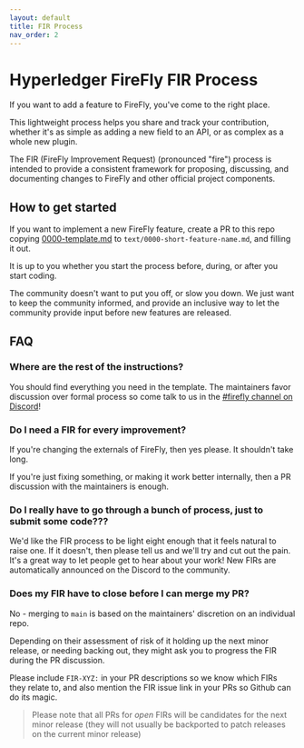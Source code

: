 ```yaml
---
layout: default
title: FIR Process
nav_order: 2
---
```


# Hyperledger FireFly FIR Process

If you want to add a feature to FireFly, you've come to the right place.

This lightweight process helps you share and track your contribution, whether it's as simple as adding
a new field to an API, or as complex as a whole new plugin.

The FIR (FireFly Improvement Request) (pronounced "fire") process is intended to provide a consistent
framework for proposing, discussing, and documenting changes to FireFly and other official project components.

## How to get started

If you want to implement a new FireFly feature, create a PR to this repo copying
[0000-template.md](0000-template.md) to `text/0000-short-feature-name.md`, and filling it out.

It is up to you whether you start the process before, during, or after you start coding.

The community doesn't want to put you off, or slow you down. We just want to keep the community
informed, and provide an inclusive way to let the community provide input before new features
are released.

## FAQ

### Where are the rest of the instructions?

You should find everything you need in the template. The maintainers favor discussion over
formal process so come talk to us in the [#firefly channel on Discord](https://discord.com/invite/nnQw2aGhX6)!

### Do I need a FIR for every improvement?

If you're changing the externals of FireFly, then yes please. It shouldn't take long.

If you're just fixing something, or making it work better internally, then a PR
discussion with the maintainers is enough.

### Do I really have to go through a bunch of process, just to submit some code???

We'd like the FIR process to be light eight enough that it feels natural to raise one. If it doesn't, then please tell us and we'll try and cut out the pain. It's a great way to let people get to hear about your work! New FIRs are automatically announced on the Discord to the community.

### Does my FIR have to close before I can merge my PR?

No - merging to `main` is based on the maintainers' discretion on an individual repo.

Depending on their assessment of risk of it holding up the next minor release, or
needing backing out, they might ask you to progress the FIR during the PR discussion.

Please include `FIR-XYZ:` in your PR descriptions so we know which FIRs they relate to,
and also mention the FIR issue link in your PRs so Github can do its magic.

> Please note that all PRs for _open_ FIRs will be candidates for the next
> minor release (they will not usually be backported to patch releases on the current
> minor release)
